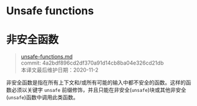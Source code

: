 # Unsafe functions
# 非安全函数

>[unsafe-functions.md](https://github.com/rust-lang/reference/blob/master/src/unsafe-functions.md)\
>commit:  4a2bdf896cd2df370a91d14cb8ba04e326cd21db \
>本译文最后维护日期：2020-11-2

非安全函数是指在所有上下文和/或所有可能的输入中都不安全的函数。这样的函数必须以关键字 `unsafe` 前缀修饰，并且只能在非安全(`unsafe`)块或其他非安全(`unsafe`)函数中调用此类函数。

<!-- 2020-11-7-->
<!-- checked -->
